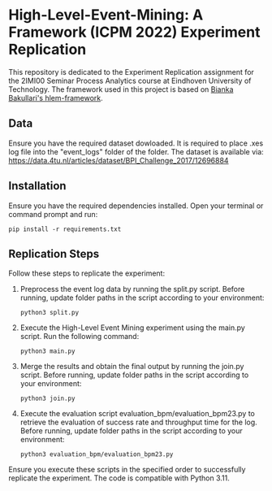 # High-Level-Event-Mining: A Framework (ICPM 2022) Experiment Replication

This repository is dedicated to the Experiment Replication assignment for the 2IMI00 Seminar Process Analytics course at Eindhoven University of Technology. The framework used in this project is based on [Bianka Bakullari's hlem-framework](https://github.com/biankabakullari/hlem-framework/tree/main).

## Data 
Ensure you have the required dataset dowloaded. It is required to place .xes log file into the "event_logs" folder of the folder. The dataset is available via:
https://data.4tu.nl/articles/dataset/BPI_Challenge_2017/12696884

## Installation

Ensure you have the required dependencies installed. Open your terminal or command prompt and run:

```plaintext
pip install -r requirements.txt
```

## Replication Steps

Follow these steps to replicate the experiment:

  1. Preprocess the event log data by running the split.py script. Before running, update folder paths in the script according to your environment:
     ```plaintext
     python3 split.py
     ```
  2. Execute the High-Level Event Mining experiment using the main.py script. Run the following command:
     ```plaintext
     python3 main.py
     ```
  3. Merge the results and obtain the final output by running the join.py script. Before running, update folder paths in the script according to your environment:
     ```plaintext
     python3 join.py
     ```
  4. Execute the evaluation script evaluation_bpm/evaluation_bpm23.py to retrieve the evaluation of success rate and throughput time for the log. Before running, update folder paths in the script according to your environment:
     ```plaintext
     python3 evaluation_bpm/evaluation_bpm23.py
     ```
Ensure you execute these scripts in the specified order to successfully replicate the experiment. The code is compatible with Python 3.11.